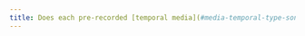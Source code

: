 ```yaml
---
title: Does each pre-recorded [temporal media](#media-temporal-type-son-video-et-synchronise) have, if necessary, a synchronized [audiodescription](#audiodescription-synchronisee-media-temporal) (excluding special cases)?
---
```

